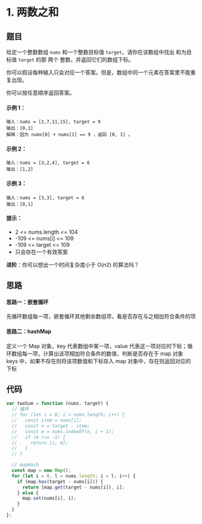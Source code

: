 # 1. 两数之和

## 题目

给定一个整数数组 `nums` 和一个整数目标值 `target`，请你在该数组中找出 和为目标值 `target` 的那 两个 整数，并返回它们的数组下标。

你可以假设每种输入只会对应一个答案。但是，数组中同一个元素在答案里不能重复出现。

你可以按任意顺序返回答案。

#### 示例 1：

```
输入：nums = [2,7,11,15], target = 9
输出：[0,1]
解释：因为 nums[0] + nums[1] == 9 ，返回 [0, 1] 。
```

#### 示例 2：

```
输入：nums = [3,2,4], target = 6
输出：[1,2]
```

#### 示例 3：

```
输入：nums = [3,3], target = 6
输出：[0,1]
```

#### 提示：

- 2 <= nums.length <= 104
- -109 <= nums[i] <= 109
- -109 <= target <= 109
- 只会存在一个有效答案

**进阶**：你可以想出一个时间复杂度小于 O(n2) 的算法吗？

## 思路

#### 思路一：嵌套循环

先循环数组每一项，嵌套循环其他剩余数组项，看是否存在与之相加符合条件的项

#### 思路二：hashMap

定义一个 Map 对象，key 代表数组中某一项，value 代表这一项对应的下标；循环数组每一项，计算出该项相加符合条件的数值，判断是否存在于 map 对象 keys 中，如果不存在则将该项数值和下标存入 map 对象中，存在则返回对应的下标

## 代码

```js
var twoSum = function (nums, target) {
  // 循环
  // for (let i = 0; i < nums.length; i++) {
  //   const item = nums[i];
  //   const n = target - item;
  //   const m = nums.indexOf(n, i + 1);
  //   if (m !== -1) {
  //     return [i, m];
  //   }
  // }

  // mapHash
  const map = new Map();
  for (let i = 0, l = nums.length; i < l; i++) {
    if (map.has(target - nums[i])) {
      return [map.get(target - nums[i]), i];
    } else {
      map.set(nums[i], i);
    }
  }
};
```
